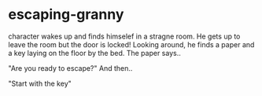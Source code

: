 # escaping-granny

character wakes up and finds himselef in a stragne room. He gets up to leave the room but the door is locked! Looking around, he finds a paper and a key laying on the floor by the bed. The paper says..

"Are you ready to escape?" And then..

"Start with the key"
